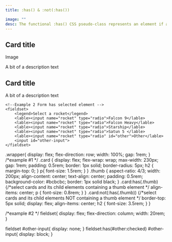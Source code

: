 ```yaml
---
title: :has() & :not(:has())

image: ""
desc: The functional :has() CSS pseudo-class represents an element if any of the relative selectors that are passed as an argument match at least one element when anchored against this element. This pseudo-class presents a way of selecting a parent element or a previous sibling element with respect to a reference element by taking a relative selector list as an argument.
---
```


<html-code>
<div class="wrapper">
    <!--Example 1 Card has image -->
    <article class="card">
        <h2>Card title</h2>
        <div class="thumb">Image</div><!--image thumb on one card -->
        <p>A bit of a description text</p>
    </article>
    <article class="card">
        <h2>Card title</h2>
        <p>A bit of a description text</p>
    </article>

    <!--Example 2 Form has selected element -->
    <fieldset>
        <legend>Select a rocket</legend>
        <lable><input name="rocket" type="radio">Falcon 9</lable>
        <lable><input name="rocket" type="radio">Falcon Heavy</lable>
        <lable><input name="rocket" type="radio">Starship</lable>
        <lable><input name="rocket" type="radio">Satun 5 </lable>
        <lable><input name="rocket" type="radio" id="other">Other</lable>
        <input id="other-input">
    </fieldset>
</div>
</html-code>

<css-code>
.wrapper{
  display: flex;
  flex-direction: row;
  width: 100%;
  gap: 1rem;
}
/*example #1 */
.card {
  display: flex;
  flex-wrap: wrap;
  max-width: 230px; 
  gap: 1rem;
  padding: 0.5rem;
  border: 1px solid;
  border-radius: 5px;
  h2 {
    margin-top: 0;
  }
  p{
      font-size: 1.5rem;
  }
}
.thumb {
  aspect-ratio: 4/3;
  width: 200px;
  align-content: center;
  text-align: center;
  padding: 0.5rem;
  background-color: #bcbcbc;
  border: 1px solid black;
}
.card:has(.thumb) {/*select cards and its child elements containing a thumb element */
  align-items: center;
 p {
    font-size: 0.8rem;
  }
}
.card:not(:has(.thumb)) {/*select cards and its child elements NOT containing a thumb element */
  border-top: 5px solid;
  display: flex;
  align-items: center;
 h2 {
    font-size: 3.5rem;
  }
}

/*example #2 */
fieldset{
  display: flex;
  flex-direction: column;
  width: 20rem;
}

fieldset #other-input{
  display: none;
}
fieldset:has(#other:checked) #other-input{
  display: block;
}
</css-code>
